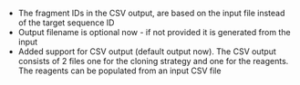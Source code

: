 - The fragment IDs in the CSV output, are based on the input file instead of the target sequence ID
- Output filename is optional now - if not provided it is generated from the input
- Added support for CSV output (default output now). The CSV output consists of 2 files one for the cloning strategy and one for the reagents. The reagents can be populated from an input CSV file
